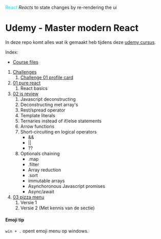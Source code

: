 <br></br>

<span style="color: #00d8fe">React</span> *Reacts* to state changes by re-rendering the ui

# Udemy - Master modern React

In deze repo komt alles wat ik gemaakt heb tijdens deze [udemy cursus](https://www.udemy.com/course/the-ultimate-react-course/).

Index:

- [Course files](https://github.com/jonasschmedtmann/ultimate-react-course)

1. [Challenges](./Challenges/)
   1. [Challenge 01 profile card](./Challenges/challenge-01-profilecard/)
2. [01 pure react](./01-pure-react/)
   1. React basics
3. [02 js review](./02-js-review/)
   1. Javascript deconstructing
   2. Deconstructing met array's
   3. Rest/spread operator
   4. Template literals
   5. Ternaries instead of if/else statements
   6. Arrow functions
   7. Short-circuiting en logical operators
      - &&
      - ||
      - ??
   8. Optionals chaining
      - .map
      - .filter
      - Array reduction
      - .sort
      - immutable arrays
      - Asynchoronous Javascript promises
      - Async/await
4. [03 pizza menu](./03-pizza-menu/)
   1. Versie 1
   2. Versie 2 (Met kennis van de sectie)






#### Emoji tip

`win + .` opent emoji menu op windows.